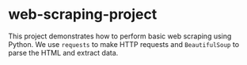 # web-scraping-project
This project demonstrates how to perform basic web scraping using Python. We use `requests` to make HTTP requests and `BeautifulSoup` to parse the HTML and extract data.
